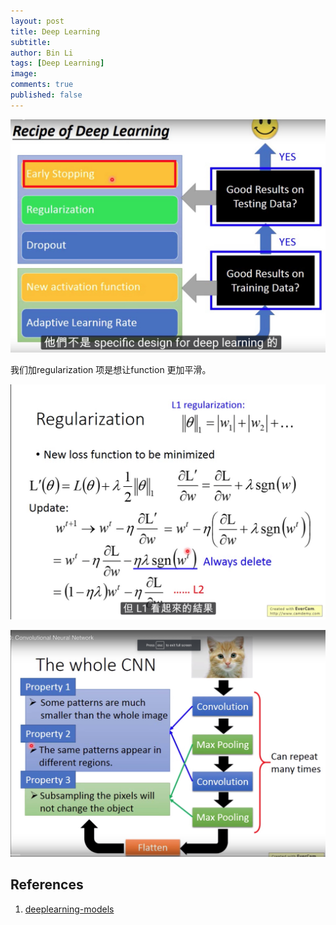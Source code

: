 ```yaml
---
layout: post
title: Deep Learning
subtitle:
author: Bin Li
tags: [Deep Learning]
image: 
comments: true
published: false
---
```



![-w1284](/img/media/15388201936242.jpg)

我们加regularization 项是想让function 更加平滑。

![-w1442](/img/media/15388206598646.jpg)


![-w1432](/img/media/15390089793697.jpg)

## References
1. [deeplearning-models](https://github.com/rasbt/deeplearning-models)
